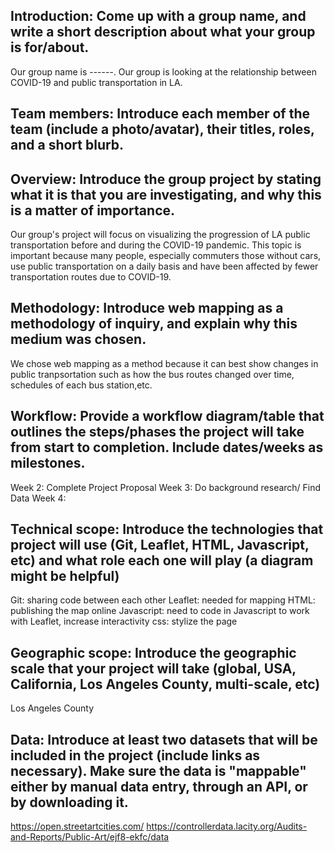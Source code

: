 ## Introduction: Come up with a group name, and write a short description about what your group is for/about.
Our group name is ------. Our group is looking at the relationship between COVID-19 and public transportation in LA. 
## Team members: Introduce each member of the team (include a photo/avatar), their titles, roles, and a short blurb.
## Overview: Introduce the group project by stating what it is that you are investigating, and why this is a matter of importance.
Our group's project will focus on visualizing the progression of LA public transportation before and during the COVID-19 pandemic. This topic is important because many people, especially commuters those without cars, use public transportation on a daily basis and have been affected by fewer transportation routes due to COVID-19. 
## Methodology: Introduce web mapping as a methodology of inquiry, and explain why this medium was chosen.
We chose web mapping as a method because it can best show changes in public tranpsortation such as how the bus routes changed over time, schedules of each bus station,etc. 
## Workflow: Provide a workflow diagram/table that outlines the steps/phases the project will take from start to completion. Include dates/weeks as milestones.
Week 2: Complete Project Proposal
Week 3: Do background research/ Find Data
Week 4: 
## Technical scope: Introduce the technologies that project will use (Git, Leaflet, HTML, Javascript, etc) and what role each one will play (a diagram might be helpful)
Git: sharing code between each other
Leaflet: needed for mapping
HTML: publishing the map online
Javascript: need to code in Javascript to work with Leaflet, increase interactivity
css: stylize the page
## Geographic scope: Introduce the geographic scale that your project will take (global, USA, California, Los Angeles County, multi-scale, etc)
Los Angeles County
## Data: Introduce at least two datasets that will be included in the project (include links as necessary). Make sure the data is "mappable" either by manual data entry, through an API, or by downloading it.
https://open.streetartcities.com/
https://controllerdata.lacity.org/Audits-and-Reports/Public-Art/ejf8-ekfc/data



